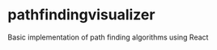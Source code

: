 # pathfindingvisualizer
Basic implementation of path finding algorithms using React

[Visit here]: (https://ajay-kr.github.io/pathfindingvisualizer/)

